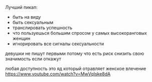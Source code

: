 Лучший пикап:
* быть на виду
* быть сексуальным
* транслировать успешность
* что пользуешься большим спросом у самых высокоранговых женщин
* игнорировать все сигналы сексуальности


девушки не пишут первыми потому что есть риск снизить свою значимость если откажут

любая доступность это яд который отравляет женское влечение
https://www.youtube.com/watch?v=MwVqIske8dA